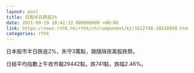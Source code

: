 ```yaml
---
layout: post
title: 日股半日跌逾2%
date: 2021-09-29 10:42:22.000000000 +08:00
link: https://news.rthk.hk/rthk/ch/component/k2/1612748-20210929.htm
categories: rthk
---
```


日本股市半日跌逾2%，失守3萬點，跟隨隔夜美股跌勢。

日經平均指數上午收市報29442點，跌741點，跌幅2.46%。
